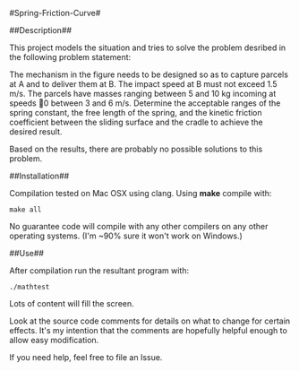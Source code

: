 #Spring-Friction-Curve#

##Description##

This project models the situation and tries to solve the problem desribed in the following problem statement:   

The mechanism in the figure needs to be designed so as to capture parcels at A and to deliver them at B. The impact speed at B must not exceed 1.5 m/s. The parcels have masses ranging between 5 and 10 kg incoming at speeds 0 between 3 and 6 m/s. Determine the acceptable ranges of the spring constant, the free length of the spring, and the kinetic friction coefficient between the sliding surface and the cradle to achieve the desired result.

Based on the results, there are probably no possible solutions to this problem.

##Installation##

Compilation tested on Mac OSX using clang.  Using **make** compile with:
```
make all
```

No guarantee code will compile with any other compilers on any other operating systems. (I'm ~90% sure it won't work on Windows.)

##Use##

After compilation run the resultant program with: 

```
./mathtest
```

Lots of content will fill the screen.

Look at the source code comments for details on what to change for certain effects.  It's my intention that the comments are hopefully helpful enough to allow easy modification.  

If you need help, feel free to file an Issue.

